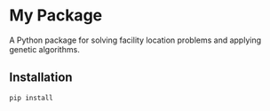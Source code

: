 # My Package

A Python package for solving facility location problems and applying genetic algorithms.

## Installation

```bash
pip install 